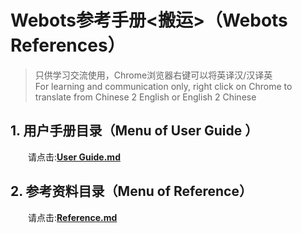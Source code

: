 # Webots参考手册<搬运>（Webots References）

>只供学习交流使用，Chrome浏览器右键可以将英译汉/汉译英<br>
>For learning and communication only, right click on Chrome to translate from Chinese 2 English or English 2 Chinese

## 1. 用户手册目录（Menu of User Guide ）
&emsp;&emsp;请点击:[**User Guide.md**](https://github.com/Beta-y/webots_references/blob/master/guide/menu.md)
  
## 2. 参考资料目录（Menu of Reference）
&emsp;&emsp;请点击:[**Reference.md**](https://github.com/Beta-y/webots_references/blob/master/reference/menu.md)
  


